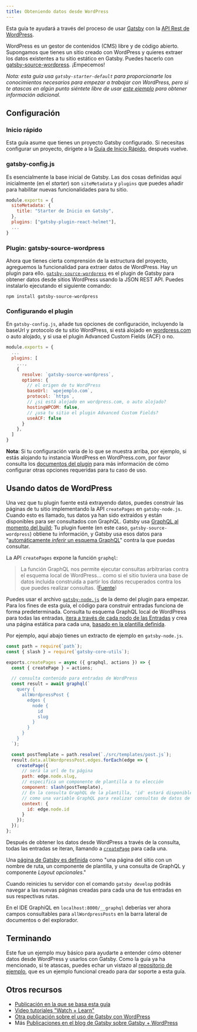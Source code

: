 ```yaml
---
title: Obteniendo datos desde WordPress
---
```


Esta guía te ayudará a través del proceso de usar [Gatsby](/) con la [API Rest de WordPress](https://developer.wordpress.org/rest-api/reference/).

WordPress es un gestor de contenidos (CMS) libre y de código abierto. Supongamos que tienes un sitio creado con WordPress y quieres extraer los datos existentes a tu sitio estático en Gatsby. Puedes hacerlo con [gatsby-source-wordpress](/packages/gatsby-source-wordpress/?=wordpress). ¡Empecemos!

_Nota: esta guía usa `gatsby-starter-default` para proporcionarte los conocimientos necesarios para empezar a trabajar con WordPress, pero si te atascas en algún punto siéntete libre de usar
[este ejemplo](https://github.com/gatsbyjs/gatsby/tree/master/examples/using-wordpress) para obtener información adicional._

## Configuración

### Inicio rápido

Esta guía asume que tienes un proyecto Gatsby configurado. Si necesitas configurar un proyecto, dirígete a la [Guía de Inicio Rápido](/docs/quick-start), después vuelve.

### gatsby-config.js

Es esencialmente la base inicial de Gatsby. Las dos cosas definidas aquí inicialmente (en el _starter_) son `siteMetadata` y `plugins` que puedes añadir para habilitar nuevas funcionalidades para tu sitio.

```javascript:title=gatsby-config.js
module.exports = {
  siteMetadata: {
    title: "Starter de Inicio en Gatsby",
  },
  plugins: ["gatsby-plugin-react-helmet"],
  ...
}
```

### Plugin: gatsby-source-wordpress

Ahora que tienes cierta comprensión de la estructura del proyecto, agreguemos la funcionalidad para extraer datos de WordPress. Hay un plugin para ello. [`gatsby-source-wordpress`](https://github.com/gatsbyjs/gatsby/tree/master/packages/gatsby-source-wordpress) es el plugin de Gatsby para obtener datos desde sitios WordPress usando la JSON REST API. Puedes instalarlo ejecutando el siguiente comando:

```shell
npm install gatsby-source-wordpress
```

### Configurando el plugin

En `gatsby-config.js`, añade tus opciones de configuración, incluyendo la baseUrl y protocolo de tu sitio WordPress, si está alojado en [wordpress.com](http://wordpress.com/) o auto alojado, y si usa el plugin Advanced Custom Fields (ACF) o no.

```javascript:title=gatsby-config.js
module.exports = {
  ...
  plugins: [
    ...,
    {
      resolve: `gatsby-source-wordpress`,
      options: {
        // el origen de tu WordPress
        baseUrl: `wpejemplo.com`,
        protocol: `https`,
        // ¿si está alojado en wordpress.com, o auto alojado?
        hostingWPCOM: false,
        // ¿usa tu sitio el plugin Advanced Custom Fields?
        useACF: false
      }
    },
  ]
}
```

**Nota**: Si tu configuración varía de lo que se muestra arriba, por ejemplo, si estás alojando tu instancia WordPress en WordPress.com, por favor consulta los [documentos del plugin](/packages/gatsby-source-wordpress/?=wordpre#how-to-use) para más información de cómo configurar otras opciones requeridas para tu caso de uso.

## Usando datos de WordPress

Una vez que tu plugin fuente está extrayendo datos, puedes construir las páginas de tu sitio implementando la API `createPages` en `gatsby-node.js`. Cuando esto es llamado, tus datos ya han sido extraídos y están disponibles para ser consultados con GraphQL. Gatsby usa [GraphQL al momento del build](/docs/graphql-concepts/#how-does-graphql-and-gatsby-work-together); Tu plugin fuente (en este caso, `gatsby-source-wordpress`) obtiene tu información, y Gatsby usa esos datos para "[automáticamente _inferir_ un esquema GraphQL](/docs/graphql-concepts/#how-does-graphql-and-gatsby-work-together)" contra la que puedas consultar.

La API `createPages` expone la función `graphql`:

> La función GraphQL nos permite ejecutar consultas arbitrarias contra el esquema local de WordPress... como si el sitio tuviera una base de datos incluida construida a partir los datos recuperados contra los que puedes realizar consultas. ([Fuente](https://github.com/gatsbyjs/gatsby/blob/master/examples/using-wordpress/gatsby-node.js#L15))

Puedes usar el archivo [`gatsby-node.js`](https://github.com/gatsbyjs/gatsby/blob/master/examples/using-wordpress/gatsby-node.js) de la demo del plugin para empezar. Para los fines de esta guía, el código para construir entradas funciona de forma predeterminada. Consulta tu esquema GraphQL local de WordPress para todas las entradas, [itera a través de cada nodo de las Entradas](/docs/programmatically-create-pages-from-data/) y crea una página estática para cada una, [basado en la plantilla definida](/docs/layout-components/).

Por ejemplo, aquí abajo tienes un extracto de ejemplo en `gatsby-node.js`.

```javascript:title=gatsby-node.js
const path = require(`path`);
const { slash } = require(`gatsby-core-utils`);

exports.createPages = async ({ graphql, actions }) => {
  const { createPage } = actions;

  // consulta contenido para entradas de WordPress
  const result = await graphql(`
    query {
      allWordpressPost {
        edges {
          node {
            id
            slug
          }
        }
      }
    }
  `);

  const postTemplate = path.resolve(`./src/templates/post.js`);
  result.data.allWordpressPost.edges.forEach(edge => {
    createPage({
      // será la url de tu página
      path: edge.node.slug,
      // especifica un componente de plantilla a tu elección
      component: slash(postTemplate),
      // En la consulta GraphQL de la plantilla, 'id' estará disponible
      // como una variable GraphQL para realizar consultas de datos de esta entrada.
      context: {
        id: edge.node.id
      }
    });
  });
};
```

Después de obtener los datos desde WordPress a través de la consulta, todas las entradas se iteran, llamando a [`createPage`](/docs/actions/#createPage) para cada una.

Una [página de Gatsby es definida](/docs/api-specification/#concepts) como "una página del sitio con un nombre de ruta, un componente de plantilla, y una consulta de GraphQL y componente _Layout opcionales_."

Cuando reinicies tu servidor con el comando `gatsby develop` podrás navegar a las nuevas páginas creadas para cada una de tus entradas en sus respectivas rutas.

En el IDE GraphiQL en `localhost:8000/__graphql` deberías ver ahora campos consultables para `allWordpressPosts` en la barra lateral de documentos o del explorador.

## Terminando

Este fue un ejemplo muy básico para ayudarte a entender cómo obtener datos desde WordPress y usarlos con Gatsby. Como
la guía ya ha mencionado, si te atascas, puedes echar un vistazo al
[repositorio de ejemplo](https://github.com/gatsbyjs/gatsby/tree/master/examples/using-wordpress), que es un ejemplo funcional
creado para dar soporte a esta guía.

## Otros recursos

- [Publicación en la que se basa esta guía](/blog/2018-01-22-getting-started-gatsby-and-wordpress/)
- [Video tutoriales "Watch + Learn"](http://watch-learn.com/series/gatsbyjs-wordpress)
- [Otra publicación sobre el uso de Gatsby con WordPress](https://indigotree.co.uk/how-use-wordpress-headless-cms/)
- Más [Publicaciones en el blog de Gatsby sobre Gatsby + WordPress](/blog/tags/wordpress/)
